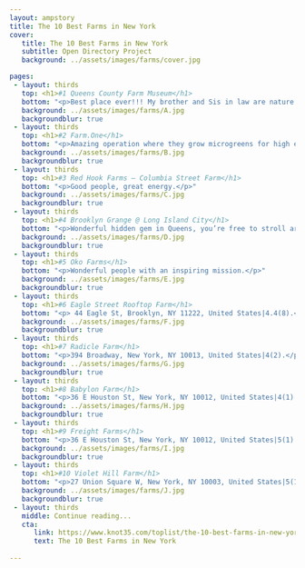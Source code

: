 ```yaml
---
layout: ampstory
title: The 10 Best Farms in New York
cover:
   title: The 10 Best Farms in New York
   subtitle: Open Directory Project
   background: ../assets/images/farms/cover.jpg

pages: 
 - layout: thirds
   top: <h1>#1 Queens County Farm Museum</h1>
   bottom: "<p>Best place ever!!! My brother and Sis in law are nature lovers.</p>"
   background: ../assets/images/farms/A.jpg
   backgroundblur: true   
 - layout: thirds
   top: <h1>#2 Farm.One</h1>
   bottom: "<p>Amazing operation where they grow microgreens for high end restaurants.</p>"
   background: ../assets/images/farms/B.jpg
   backgroundblur: true  
 - layout: thirds
   top: <h1>#3 Red Hook Farms – Columbia Street Farm</h1>
   bottom: "<p>Good people, great energy.</p>"
   background: ../assets/images/farms/C.jpg
   backgroundblur: true
 - layout: thirds
   top: <h1>#4 Brooklyn Grange @ Long Island City</h1>
   bottom: "<p>Wonderful hidden gem in Queens, you’re free to stroll around.</p>"
   background: ../assets/images/farms/D.jpg
   backgroundblur: true  
 - layout: thirds
   top: <h1>#5 Oko Farms</h1>
   bottom: "<p>Wonderful people with an inspiring mission.</p>"
   background: ../assets/images/farms/E.jpg
   backgroundblur: true  
 - layout: thirds
   top: <h1>#6 Eagle Street Rooftop Farm</h1>
   bottom: "<p> 44 Eagle St, Brooklyn, NY 11222, United States|4.4(8).</p>"
   background: ../assets/images/farms/F.jpg
   backgroundblur: true  
 - layout: thirds
   top: <h1>#7 Radicle Farm</h1>
   bottom: "<p>394 Broadway, New York, NY 10013, United States|4(2).</p>"
   background: ../assets/images/farms/G.jpg
   backgroundblur: true 
 - layout: thirds
   top: <h1>#8 Babylon Farm</h1>
   bottom: "<p>36 E Houston St, New York, NY 10012, United States|4(1).</p>"
   background: ../assets/images/farms/H.jpg
   backgroundblur: true 
 - layout: thirds
   top: <h1>#9 Freight Farms</h1>
   bottom: "<p>36 E Houston St, New York, NY 10012, United States|5(1).</p>"
   background: ../assets/images/farms/I.jpg
   backgroundblur: true 
 - layout: thirds
   top: <h1>#10 Violet Hill Farm</h1>
   bottom: "<p>27 Union Square W, New York, NY 10003, United States|5(1).</p>"
   background: ../assets/images/farms/J.jpg
   backgroundblur: true   
 - layout: thirds
   middle: Continue reading...
   cta:
      link: https://www.knot35.com/toplist/the-10-best-farms-in-new-york/
      text: The 10 Best Farms in New York
      
---
```

